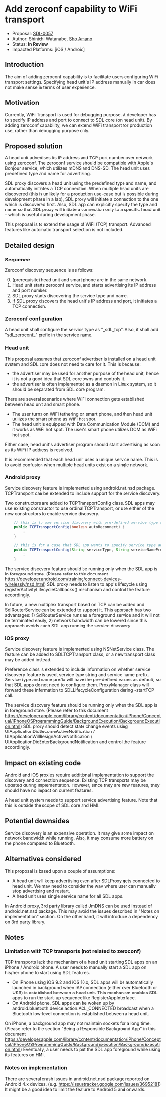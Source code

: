 # Add zeroconf capability to WiFi transport

* Proposal: [SDL-0057](0057-add-zeroconf-capability.md)
* Author: Shinichi Watanabe, [Sho Amano](https://github.com/shoamano83/)
* Status: **In Review**
* Impacted Platforms: [iOS / Android]

## Introduction

The aim of adding zeroconf capability is to facilitate users configuring WiFi transport settings. Specifying head unit's IP address manually in car does not make sense in terms of user experience.

## Motivation

Currently, WiFi Transport is used for debugging purpose. A developer has to specify IP address and port to connect to SDL core (on head unit). By adding zeroconf capability, we can extend WiFi transport for production use, rather than debugging purpose only.

## Proposed solution

A head unit advertises its IP address and TCP port number over network using zeroconf. The zeroconf service should be compatible with Apple's Bonjour service, which utilizes mDNS and DNS-SD. The head unit uses predefined type and name for advertising.

SDL proxy discovers a head unit using the predefined type and name, and automatically initiates a TCP connection. When multiple head units are discovered (this is unlikely for a production use-case but is possible during development phase in a lab), SDL proxy will initiate a connection to the one which is discovered first. Also, SDL app can explicitly specify the type and name so that SDL proxy will initiate a connection only to a specific head unit - which is useful during development phase.

This proposal is to extend the usage of WiFi (TCP) transport. Advanced features like automatic transport selection is not included.

## Detailed design

### Sequence

Zeroconf discovery sequence is as follows:

0. (prerequisite) head unit and smart phone are in the same network.
1. Head unit starts zeroconf service, and starts advertising its IP address and port number.
2. SDL proxy starts discovering the service type and name.
3. If SDL proxy discovers the head unit's IP address and port, it initiates a TCP connection.

### Zeroconf configuration

A head unit shall configure the service type as "\_sdl.\_tcp". Also, it shall add "sdl\_zeroconf\_" prefix in the service name.

### Head unit

This proposal assumes that zeroconf advertiser is installed on a head unit system and SDL core does not need to care for it. This is because:
* the advertiser may be used for another purpose of the head unit, hence it is not a good idea that SDL core owns and controls it.
* the advertiser is often implemented as a daemon in Linux system, so it should be separated from SDL core program.

There are several scenarios where WiFi connection gets established between head unit and smart phone.
* The user turns on WiFi tethering on smart phone, and then head unit utilizes the smart phone as WiFi hot spot.
* The head unit is equipped with Data Communication Module (DCM) and it works as WiFi hot spot. The user's smart phone utilizes DCM as WiFi hot spot.

Either case, head unit's advertiser program should start advertising as soon as its WiFi IP address is resolved.

It is recommended that each head unit uses a unique service name. This is to avoid confusion when multiple head units exist on a single network.

### Android proxy

Service discovery feature is implemented using android.net.nsd package. TCPTransport can be extended to include support for the service discovery.

Two constructors are added to TCPTransportConfig class. SDL apps may use existing constructor to use ordinal TCPTransport, or use either of the new constructors to enable service discovery.

```java
    // this is to use service discovery with pre-defined service type and service name prefix
    public TCPTransportConfig(boolean autoReconnect) {
        :
    }

    // this is for a case that SDL app wants to specify service type and service name prefix
    public TCPTransportConfig(String serviceType, String serviceNamePrefix, boolean autoReconnect) {
        :
    }
```

The service discovery feature should be running only when the SDL app is in foreground state. (Please refer to this document https://developer.android.com/training/connect-devices-wirelessly/nsd.html) SDL proxy needs to listen to app's lifecycle using registerActivityLifecycleCallbacks() mechanism and control the feature accordingly.

In future, a new multiplex transport based on TCP can be added and SdlRouterService can be extended to support it. This approach has two advantages: 1) SdlRouterService runs as a foreground service and it will not be terminated easily, 2) network bandwidth can be lowered since this approach avoids each SDL app running the service discovery.

### iOS proxy

Service discovery feature is implemented using NSNetService class. The feature can be added to SDLTCPTransport class, or a new transport class may be added instead.

Preference class is extended to include information on whether service discovery feature is used, service type string and service name prefix. Service type and name prefix will have the pre-defined values as default, so that SDL apps do not need to configure them. ProxyManager class will forward these information to SDLLifecycleConfiguration during -startTCP call.

The service discovery feature should be running only when the SDL app is in foreground state. (Please refer to this document https://developer.apple.com/library/content/documentation/iPhone/Conceptual/iPhoneOSProgrammingGuide/BackgroundExecution/BackgroundExecution.html) SDL proxy should detect state change events using UIApplicationDidBecomeActiveNotification / UIApplicationWillResignActiveNotification / UIApplicationDidEnterBackgroundNotification and control the feature accordingly.

## Impact on existing code

Android and iOS proxies require additional implementation to support the discovery and connection sequence. Existing TCP transports may be updated during implementation. However, since they are new features, they should have no impact on current features.

A head unit system needs to support service advertising feature. Note that this is outside the scope of SDL core and HMI.

## Potential downsides

Service discovery is an expensive operation. It may give some impact on network bandwidth while running. Also, it may consume more battery on the phone compared to Bluetooth.

## Alternatives considered

This proposal is based upon a couple of assumptions:
* A head unit will keep advertising even after SDLProxy gets connected to head unit. We may need to consider the way where user can manually stop advertising and restart.
* A head unit uses single service name for all SDL apps.

In Android proxy, 3rd party library called JmDNS can be used instead of android.net.nsd package. This may avoid the issues described in "Notes on implementation" section. On the other hand, it will introduce a dependency on 3rd party library.

## Notes

### Limitation with TCP transports (not related to zeroconf)

TCP transports lack the mechanism of a head unit starting SDL apps on an iPhone / Android phone. A user needs to manually start a SDL app on his/her phone to start using SDL features.
* On iPhone using iOS 9.2 and iOS 10.x, SDL apps will be automatically launched in background when iAP connection (either over Bluetooth or USB) is established between a head unit. This mechanism enables SDL apps to run the start-up sequence like RegisterAppInterface.
* On Android phone, SDL apps can be woken up by android.bluetooth.device.action.ACL_CONNECTED broadcast when a Bluetooth low-level connection is established between a head unit.

On iPhone, a background app may not maintain sockets for a long time. (Please refer to the section "Being a Responsible Background App" in this document https://developer.apple.com/library/content/documentation/iPhone/Conceptual/iPhoneOSProgrammingGuide/BackgroundExecution/BackgroundExecution.html) Eventually, a user needs to put the SDL app foreground while using its features on HMI.

### Notes on implementation

There are several crash issues in android.net.nsd package reported on Android 4.x devices. (e.g. https://issuetracker.google.com/issues/36952181) It might be a good idea to limit the feature to Android 5 and onwards.
